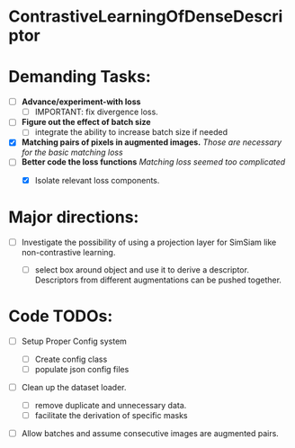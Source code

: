 # ContrastiveLearningOfDenseDescriptor



# Demanding Tasks: 
- [ ] **Advance/experiment-with loss**
    - [ ] IMPORTANT: fix divergence loss.

- [ ] **Figure out the effect of batch size** 
    - [ ] integrate the ability to increase batch size if needed
- [x] **Matching pairs of pixels in augmented images.** _Those are necessary for the basic matching loss_
- [ ] **Better code the loss functions** _Matching loss seemed too complicated_
    - [x] Isolate relevant loss components.


# Major directions:
- [ ] Investigate the possibility of using a projection layer for SimSiam like non-contrastive learning.
    - [ ] select box around object and use it to derive a descriptor. Descriptors from different augmentations can be pushed together.



# Code TODOs:
 - [ ] Setup Proper Config system
    - [ ] Create config class
    - [ ] populate json config files
 - [ ] Clean up the dataset loader.
    - [ ] remove duplicate and unnecessary data.
    - [ ] facilitate the derivation of specific masks
 - [ ] Allow batches and assume consecutive images are augmented pairs.




